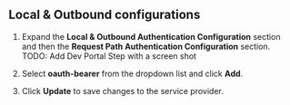 ## Local & Outbound configurations

1. Expand the **Local & Outbound Authentication Configuration** section and then the **Request Path Authentication Configuration** section.
TODO: Add Dev Portal Step with a screen shot

2. Select **oauth-bearer** from the dropdown list and click **Add**.

3. Click **Update** to save changes to the service provider.
